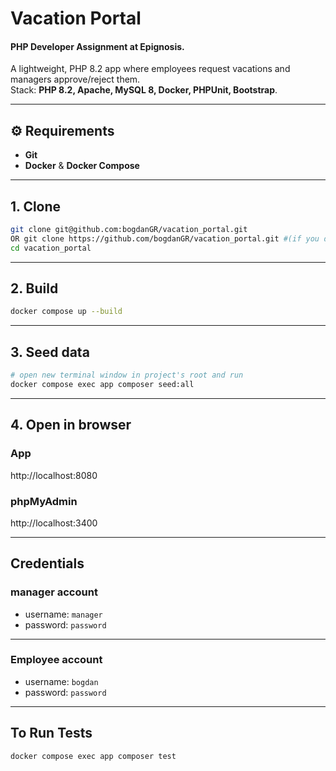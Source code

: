 # Vacation Portal

#### PHP Developer Assignment at Epignosis.

A lightweight, PHP 8.2 app where employees request vacations and managers approve/reject them.  
Stack: **PHP 8.2, Apache, MySQL 8, Docker, PHPUnit, Bootstrap**.

---

## ⚙️ Requirements

- **Git**
- **Docker** & **Docker Compose**
---

## 1. Clone

```bash
git clone git@github.com:bogdanGR/vacation_portal.git
OR git clone https://github.com/bogdanGR/vacation_portal.git #(if you do not have  ssh) 
cd vacation_portal
```
---
## 2. Build
```bash
docker compose up --build
```
---
##  3. Seed data
```bash
# open new terminal window in project's root and run
docker compose exec app composer seed:all
```

---
## 4. Open in browser

### App 
http://localhost:8080 
### phpMyAdmin
http://localhost:3400 

---
## Credentials

### manager account
- username: `manager`
- password: `password`
---
### Employee account
- username: `bogdan`
- password: `password`
--- 

## To Run Tests

```bash
docker compose exec app composer test
```


